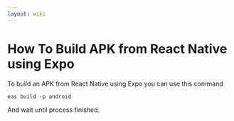 ```yaml
---
layout: wiki
---
```


# How To Build APK from React Native using Expo

To build an APK from React Native using Expo you can use this command

```
eas build -p android
```

And wait until process finished.